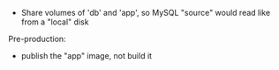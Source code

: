 - Share volumes of 'db' and 'app', so MySQL "source" would read like from a "local" disk


Pre-production:
- publish the "app" image, not build it
